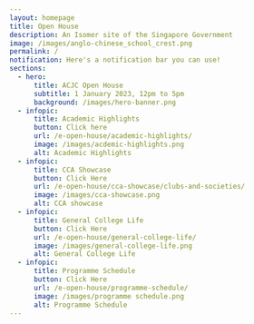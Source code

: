 ```yaml
---
layout: homepage
title: Open House
description: An Isomer site of the Singapore Government
image: /images/anglo-chinese_school_crest.png
permalink: /
notification: Here's a notification bar you can use!
sections:
  - hero:
      title: ACJC Open House
      subtitle: 1 January 2023, 12pm to 5pm
      background: /images/hero-banner.png
  - infopic:
      title: Academic Highlights
      button: Click here
      url: /e-open-house/academic-highlights/
      image: /images/acdemic-highlights.png
      alt: Academic Highlights
  - infopic:
      title: CCA Showcase
      button: Click Here
      url: /e-open-house/cca-showcase/clubs-and-societies/
      image: /images/cca-showcase.png
      alt: CCA showcase
  - infopic:
      title: General College Life
      button: Click Here
      url: /e-open-house/general-college-life/
      image: /images/general-college-life.png
      alt: General College Life
  - infopic:
      title: Programme Schedule
      button: Click Here
      url: /e-open-house/programme-schedule/
      image: /images/programme schedule.png
      alt: Programme Schedule
---
```

